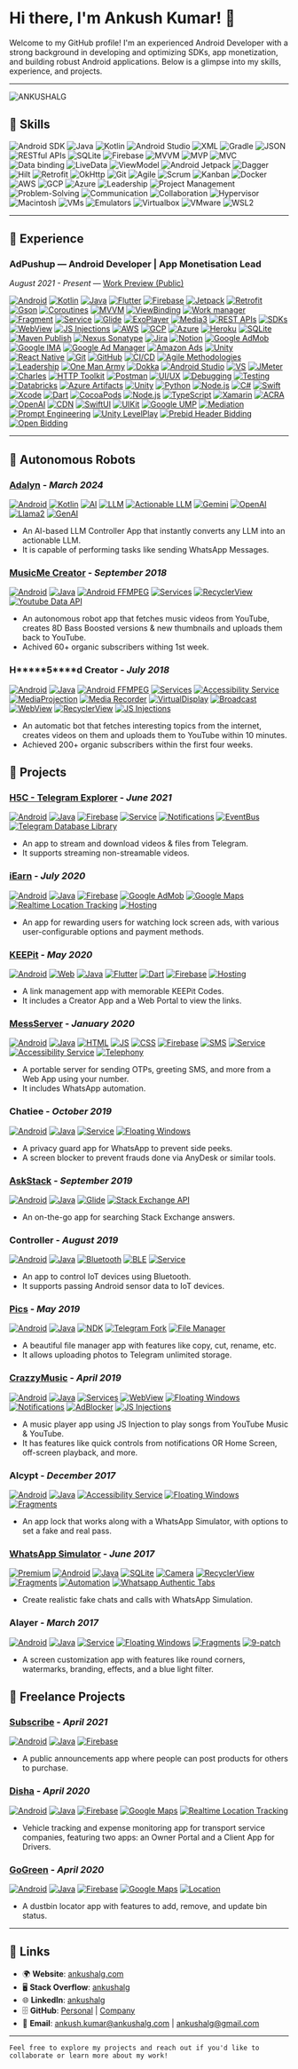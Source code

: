 # Hi there, I'm Ankush Kumar! 👋

Welcome to my GitHub profile! I'm an experienced Android Developer with a strong background in developing and optimizing SDKs, app monetization, and building robust Android applications. Below is a glimpse into my skills, experience, and projects.

---

![ANKUSHALG](banner_small.png?raw=true)

## 🚀 Skills

![Android SDK](https://img.shields.io/badge/Android%20SDK-%233DDC84.svg?style=for-the-badge&logo=android&logoColor=white) ![Java](https://img.shields.io/badge/Java-%23ED8B00.svg?style=for-the-badge&logo=java&logoColor=white) ![Kotlin](https://img.shields.io/badge/Kotlin-%230095D5.svg?style=for-the-badge&logo=kotlin&logoColor=white) ![Android Studio](https://img.shields.io/badge/Android%20Studio-%233DDC84.svg?style=for-the-badge&logo=android-studio&logoColor=white) ![XML](https://img.shields.io/badge/XML-%23E34F26.svg?style=for-the-badge&logo=xml&logoColor=white) ![Gradle](https://img.shields.io/badge/Gradle-%2302303A.svg?style=for-the-badge&logo=gradle&logoColor=white) ![JSON](https://img.shields.io/badge/JSON-%23000000.svg?style=for-the-badge&logo=json&logoColor=white) ![RESTful APIs](https://img.shields.io/badge/RESTful%20APIs-%23000000.svg?style=for-the-badge&logo=rest&logoColor=white) ![SQLite](https://img.shields.io/badge/SQLite-%23003B57.svg?style=for-the-badge&logo=sqlite&logoColor=white) ![Firebase](https://img.shields.io/badge/Firebase-%23FFCA28.svg?style=for-the-badge&logo=firebase&logoColor=black)
![MVVM](https://img.shields.io/badge/MVVM-%23FFCA28.svg?style=for-the-badge&logo=mvvm&logoColor=black) ![MVP](https://img.shields.io/badge/MVP-%23FFCA28.svg?style=for-the-badge&logo=mvp&logoColor=black) ![MVC](https://img.shields.io/badge/MVC-%23FFCA28.svg?style=for-the-badge&logo=mvc&logoColor=black) ![Data binding](https://img.shields.io/badge/Data%20binding-%23FFCA28.svg?style=for-the-badge&logo=databinding&logoColor=black) ![LiveData](https://img.shields.io/badge/LiveData-%23FFCA28.svg?style=for-the-badge&logo=livedata&logoColor=black) ![ViewModel](https://img.shields.io/badge/ViewModel-%23FFCA28.svg?style=for-the-badge&logo=viewmodel&logoColor=black) ![Android Jetpack](https://img.shields.io/badge/Android%20Jetpack-%233DDC84.svg?style=for-the-badge&logo=android&logoColor=white) ![Dagger](https://img.shields.io/badge/Dagger-%23FFCA28.svg?style=for-the-badge&logo=dagger&logoColor=black) ![Hilt](https://img.shields.io/badge/Hilt-%23FFCA28.svg?style=for-the-badge&logo=hilt&logoColor=black) ![Retrofit](https://img.shields.io/badge/Retrofit-%23000A12.svg?style=for-the-badge&logo=retrofit&logoColor=white) ![OkHttp](https://img.shields.io/badge/OkHttp-%23000A12.svg?style=for-the-badge&logo=okhttp&logoColor=white)
![Git](https://img.shields.io/badge/Git-%23F05032.svg?style=for-the-badge&logo=git&logoColor=white) ![Agile](https://img.shields.io/badge/Agile-%230A66C2.svg?style=for-the-badge&logo=agile&logoColor=white) ![Scrum](https://img.shields.io/badge/Scrum-%23A4C639.svg?style=for-the-badge&logo=scrum&logoColor=white) ![Kanban](https://img.shields.io/badge/Kanban-%23A4C639.svg?style=for-the-badge&logo=kanban&logoColor=white) ![Docker](https://img.shields.io/badge/Docker-%230A66C2.svg?style=for-the-badge&logo=docker&logoColor=white) ![AWS](https://img.shields.io/badge/AWS-%23232F3E.svg?style=for-the-badge&logo=amazon-aws&logoColor=white) ![GCP](https://img.shields.io/badge/GCP-%234285F4.svg?style=for-the-badge&logo=google-cloud&logoColor=white) ![Azure](https://img.shields.io/badge/Azure-%230072C6.svg?style=for-the-badge&logo=microsoft-azure&logoColor=white)
![Leadership](https://img.shields.io/badge/Leadership-%23FFD700.svg?style=for-the-badge&logo=leadership&logoColor=black) ![Project Management](https://img.shields.io/badge/Project%20Management-%234285F4.svg?style=for-the-badge&logo=project-management&logoColor=white) ![Problem-Solving](https://img.shields.io/badge/Problem%20Solving-%2334A853.svg?style=for-the-badge&logo=problem-solving&logoColor=white) ![Communication](https://img.shields.io/badge/Communication-%23FFCA28.svg?style=for-the-badge&logo=communication&logoColor=black) ![Collaboration](https://img.shields.io/badge/Collaboration-%23FFCA28.svg?style=for-the-badge&logo=collaboration&logoColor=black)
![Hypervisor](https://img.shields.io/badge/Hypervisor-%23166F9A.svg?style=for-the-badge&logoColor=white)
![Macintosh](https://img.shields.io/badge/Macintosh-%23999999.svg?style=for-the-badge&logo=apple&logoColor=white)
![VMs](https://img.shields.io/badge/VMs-%231566AB.svg?style=for-the-badge&logoColor=white)
![Emulators](https://img.shields.io/badge/Emulators-%23666D71.svg?style=for-the-badge&logoColor=white)
![Virtualbox](https://img.shields.io/badge/Virtualbox-%2346A0C4.svg?style=for-the-badge&logoColor=white)
![VMware](https://img.shields.io/badge/VMware-%236679CB.svg?style=for-the-badge&logoColor=white)
![WSL2](https://img.shields.io/badge/WSL2-%230078D6.svg?style=for-the-badge&logoColor=white)

---

## 💼 Experience

### AdPushup — Android Developer | App Monetisation Lead
*August 2021 - Present* — [Work Preview (Public)](https://keepitpro.web.app/#/A-2406191)

[![Android](https://img.shields.io/badge/Android-3DDC84?style=flat&logo=android&logoColor=white)](https://developer.android.com/)
[![Kotlin](https://img.shields.io/badge/Kotlin-0095D5?style=flat&logo=kotlin&logoColor=white)](https://kotlinlang.org/)
[![Java](https://img.shields.io/badge/Java-007396?style=flat&logo=java&logoColor=white)](https://www.java.com/)
[![Flutter](https://img.shields.io/badge/Flutter-02569B?style=flat&logo=flutter&logoColor=white)](https://flutter.dev/)
[![Firebase](https://img.shields.io/badge/Firebase-FFCA28?style=flat&logo=firebase&logoColor=black)](https://firebase.google.com/)
[![Jetpack](https://img.shields.io/badge/Jetpack-3DDC84?style=flat&logo=android&logoColor=white)](https://developer.android.com/jetpack)
[![Retrofit](https://img.shields.io/badge/Retrofit-009688?style=flat&logo=retrofit&logoColor=white)](https://square.github.io/retrofit/)
[![Gson](https://img.shields.io/badge/Gson-FF9800?style=flat&logo=gson&logoColor=white)](https://github.com/google/gson)
[![Coroutines](https://img.shields.io/badge/Coroutines-4CAF50?style=flat&logo=kotlin&logoColor=white)](https://kotlinlang.org/docs/reference/coroutines-overview.html)
[![MVVM](https://img.shields.io/badge/MVVM-4285F4?style=flat&logo=android&logoColor=white)](https://developer.android.com/jetpack/guide)
[![ViewBinding](https://img.shields.io/badge/ViewBinding-FF9800?style=flat&logo=android&logoColor=white)](https://developer.android.com/topic/libraries/view-binding)
[![Work manager](https://img.shields.io/badge/Work%20manager-4CAF50?style=flat&logo=android&logoColor=white)](https://developer.android.com/topic/libraries/architecture/workmanager)
[![Fragment](https://img.shields.io/badge/Fragment-4CAF50?style=flat&logo=android&logoColor=white)](https://developer.android.com/guide/components/fragments)
[![Service](https://img.shields.io/badge/Service-4285F4?style=flat&logo=android&logoColor=white)](https://developer.android.com/guide/components/services)
[![Glide](https://img.shields.io/badge/Glide-009688?style=flat&logo=glide&logoColor=white)](https://github.com/bumptech/glide)
[![ExoPlayer](https://img.shields.io/badge/ExoPlayer-FF9800?style=flat&logo=android&logoColor=white)](https://exoplayer.dev/)
[![Media3](https://img.shields.io/badge/Media3-FF9800?style=flat&logo=android&logoColor=white)](https://www.example.com/)
[![REST APIs](https://img.shields.io/badge/REST%20APIs-FF9800?style=flat&logoColor=white)](https://restfulapi.net/)
[![SDKs](https://img.shields.io/badge/SDKs-FF9800?style=flat&logoColor=white)](https://www.example.com/)
[![WebView](https://img.shields.io/badge/WebView-4CAF50?style=flat&logo=android&logoColor=white)](https://developer.android.com/guide/webapps/webview)
[![JS Injections](https://img.shields.io/badge/JS%20Injections-FF9800?style=flat&logoColor=white)](https://www.example.com/)
[![AWS](https://img.shields.io/badge/AWS-232F3E?style=flat&logo=amazon-aws&logoColor=white)](https://aws.amazon.com/)
[![GCP](https://img.shields.io/badge/GCP-4285F4?style=flat&logo=google-cloud&logoColor=white)](https://cloud.google.com/)
[![Azure](https://img.shields.io/badge/Azure-0078D4?style=flat&logo=microsoft-azure&logoColor=white)](https://azure.microsoft.com/)
[![Heroku](https://img.shields.io/badge/Heroku-430098?style=flat&logo=heroku&logoColor=white)](https://www.heroku.com/)
[![SQLite](https://img.shields.io/badge/SQLite-003B57?style=flat&logo=sqlite&logoColor=white)](https://www.sqlite.org/)
[![Maven Publish](https://img.shields.io/badge/Maven%20Publish-FF9800?style=flat&logo=apache-maven&logoColor=white)](https://maven.apache.org/)
[![Nexus Sonatype](https://img.shields.io/badge/Nexus%20Sonatype-2C5BB4?style=flat&logo=apachenexus&logoColor=white)](https://www.sonatype.com/nexus/repository-oss)
[![Jira](https://img.shields.io/badge/Jira-0052CC?style=flat&logo=jira-software&logoColor=white)](https://www.atlassian.com/software/jira)
[![Notion](https://img.shields.io/badge/Notion-000000?style=flat&logo=notion&logoColor=white)](https://www.notion.so/)
[![Google AdMob](https://img.shields.io/badge/Google%20AdMob-0088CC?style=flat&logo=google&logoColor=white)](https://admob.google.com/)
[![Google IMA](https://img.shields.io/badge/Google%20IMA-0088CC?style=flat&logo=google&logoColor=white)](https://developers.google.com/interactive-media-ads/)
[![Google Ad Manager](https://img.shields.io/badge/Google%20Ad%20Manager-0088CC?style=flat&logo=google&logoColor=white)](https://admanager.google.com/)
[![Amazon Ads](https://img.shields.io/badge/Amazon%20Ads-232F3E?style=flat&logo=amazon&logoColor=white)](https://advertising.amazon.com/products/self-serve)
[![Unity](https://img.shields.io/badge/Unity-000000?style=flat&logo=unity&logoColor=white)](https://unity.com/)
[![React Native](https://img.shields.io/badge/React%20Native-61DAFB?style=flat&logo=react&logoColor=white)](https://reactnative.dev/)
[![Git](https://img.shields.io/badge/Git-F05032?style=flat&logo=git&logoColor=white)](https://git-scm.com/)
[![GitHub](https://img.shields.io/badge/GitHub-181717?style=flat&logo=github&logoColor=white)](https://github.com/)
[![CI/CD](https://img.shields.io/badge/CI%2FCD-4CAF50?style=flat&logo=jenkins&logoColor=white)](https://www.jenkins.io/)
[![Agile Methodologies](https://img.shields.io/badge/Agile%20Methodologies-4CAF50?style=flat&logoColor=white)](https://www.example.com/)
[![Leadership](https://img.shields.io/badge/Leadership-FF9800?style=flat&logoColor=white)](https://www.example.com/)
[![One Man Army](https://img.shields.io/badge/One%20Man%20Army-FF9800?style=flat&logoColor=white)](https://www.example.com/)
[![Dokka](https://img.shields.io/badge/Dokka-FF9800?style=flat&logoColor=white)](https://github.com/Kotlin/dokka)
[![Android Studio](https://img.shields.io/badge/Android%20Studio-3DDC84?style=flat&logo=android-studio&logoColor=white)](https://developer.android.com/studio)
[![VS](https://img.shields.io/badge/VS-5C2D91?style=flat&logo=visual-studio&logoColor=white)](https://visualstudio.microsoft.com/)
[![JMeter](https://img.shields.io/badge/JMeter-D22128?style=flat&logo=apache-jmeter&logoColor=white)](https://jmeter.apache.org/)
[![Charles](https://img.shields.io/badge/Charles-333333?style=flat&logo=charles&logoColor=white)](https://www.charlesproxy.com/)
[![HTTP Toolkit](https://img.shields.io/badge/HTTP%20Toolkit-FF9800?style=flat&logoColor=white)](https://httptoolkit.tech/)
[![Postman](https://img.shields.io/badge/Postman-FF6C37?style=flat&logo=postman&logoColor=white)](https://www.postman.com/)
[![UI/UX](https://img.shields.io/badge/UI%2FUX-4CAF50?style=flat&logoColor=white)](https://www.example.com/)
[![Debugging](https://img.shields.io/badge/Debugging-FF9800?style=flat&logoColor=white)](https://www.example.com/)
[![Testing](https://img.shields.io/badge/Testing-4CAF50?style=flat&logoColor=white)](https://www.example.com/)
[![Databricks](https://img.shields.io/badge/Databricks-FF9800?style=flat&logoColor=white)](https://databricks.com/)
[![Azure Artifacts](https://img.shields.io/badge/Azure%20Artifacts-0078D4?style=flat&logo=microsoft-azure&logoColor=white)](https://azure.microsoft.com/en-us/services/devops/artifacts/)
[![Unity](https://img.shields.io/badge/Unity-000000?style=flat&logo=unity&logoColor=white)](https://unity.com/)
[![Python](https://img.shields.io/badge/Python-3776AB?style=flat&logo=python&logoColor=white)](https://www.python.org/)
[![Node.js](https://img.shields.io/badge/Node.js-339933?style=flat&logo=node.js&logoColor=white)](https://nodejs.org/)
[![C#](https://img.shields.io/badge/C%23-239120?style=flat&logo=c-sharp&logoColor=white)](https://docs.microsoft.com/en-us/dotnet/csharp/)
[![Swift](https://img.shields.io/badge/Swift-FA7343?style=flat&logo=swift&logoColor=white)](https://developer.apple.com/swift/)
[![Xcode](https://img.shields.io/badge/Xcode-147EFB?style=flat&logo=xcode&logoColor=white)](https://developer.apple.com/xcode/)
[![Dart](https://img.shields.io/badge/Dart-0175C2?style=flat&logo=dart&logoColor=white)](https://dart.dev/)
[![CocoaPods](https://img.shields.io/badge/CocoaPods-EE3322?style=flat&logo=cocoapods&logoColor=white)](https://cocoapods.org/)
[![Node.js](https://img.shields.io/badge/Node.js-339933?style=flat&logo=node.js&logoColor=white)](https://nodejs.org/)
[![TypeScript](https://img.shields.io/badge/TypeScript-3178C6?style=flat&logo=typescript&logoColor=white)](https://www.typescriptlang.org/)
[![Xamarin](https://img.shields.io/badge/Xamarin-3498DB?style=flat&logo=xamarin&logoColor=white)](https://dotnet.microsoft.com/apps/xamarin)
[![ACRA](https://img.shields.io/badge/ACRA-FF9800?style=flat&logoColor=white)](https://github.com/ACRA/acra)
[![OpenAI](https://img.shields.io/badge/OpenAI-FF9800?style=flat&logoColor=white)](https://www.openai.com/)
[![CDN](https://img.shields.io/badge/CDN-FF9800?style=flat&logoColor=white)](https://www.example.com/)
[![SwiftUI](https://img.shields.io/badge/SwiftUI-0095D5?style=flat&logo=swift&logoColor=white)](https://developer.apple.com/xcode/swiftui/)
[![UIKit](https://img.shields.io/badge/UIKit-147EFB?style=flat&logo=swift&logoColor=white)](https://developer.apple.com/documentation/uikit/)
[![Google UMP](https://img.shields.io/badge/Google%20UMP-4CAF50?style=flat&logo=android&logoColor=white)](https://developers.google.com/interactive-media-ads/docs/sdks/android/ump/android-implementation)
[![Mediation](https://img.shields.io/badge/Mediation-4CAF50?style=flat&logo=android&logoColor=white)](https://developers.google.com/admob/android/mediation)
[![Prompt Engineering](https://img.shields.io/badge/Prompt%20Engineering-FF9800?style=flat&logoColor=white)](https://www.example.com/)
[![Unity LevelPlay](https://img.shields.io/badge/Unity%20LevelPlay-000000?style=flat&logo=unity&logoColor=white)](https://unity.com/)
[![Prebid Header Bidding](https://img.shields.io/badge/Prebid%20Header%20Bidding-FF9800?style=flat&logoColor=white)](https://prebid.org/)
[![Open Bidding](https://img.shields.io/badge/Open%20Bidding-FF9800?style=flat&logoColor=white)](https://www.example.com/)

---

## 🤖 Autonomous Robots

### [Adalyn](https://www.youtube.com/shorts/lX7k9-BYOMs) - *March 2024*
[![Android](https://img.shields.io/badge/Android-3DDC84?style=flat&logo=android&logoColor=white)](https://developer.android.com/)
[![Kotlin](https://img.shields.io/badge/Kotlin-0095D5?style=flat&logo=kotlin&logoColor=white)](https://kotlinlang.org/)
[![AI](https://img.shields.io/badge/AI-FF4081?style=flat&logo=ai&logoColor=white)](https://en.wikipedia.org/wiki/Artificial_intelligence)
[![LLM](https://img.shields.io/badge/LLM-FF9800?style=flat&logoColor=white)](https://www.example.com/)
[![Actionable LLM](https://img.shields.io/badge/Actionable%20LLM-FF9800?style=flat&logoColor=white)](https://www.example.com/)
[![Gemini](https://img.shields.io/badge/Gemini-FF9800?style=flat&logoColor=white)](https://www.example.com/)
[![OpenAI](https://img.shields.io/badge/OpenAI-FF9800?style=flat&logoColor=white)](https://www.example.com/)
[![Llama2](https://img.shields.io/badge/Llama2-FF9800?style=flat&logoColor=white)](https://www.example.com/)
[![GenAI](https://img.shields.io/badge/Gen%20AI-FF4081?style=flat&logoColor=white)](https://www.example.com/)
- An AI-based LLM Controller App that instantly converts any LLM into an actionable LLM.
- It is capable of performing tasks like sending WhatsApp Messages.

### [MusicMe Creator](https://keepitpro.web.app/#/A-2104157) - *September 2018*
[![Android](https://img.shields.io/badge/Android-3DDC84?style=flat&logo=android&logoColor=white)](https://developer.android.com/)
[![Java](https://img.shields.io/badge/Java-007396?style=flat&logo=java&logoColor=white)](https://www.java.com/)
[![Android FFMPEG](https://img.shields.io/badge/Android%20FFMPEG-FF4081?style=flat&logo=ffmpeg&logoColor=white)](https://www.example.com/)
[![Services](https://img.shields.io/badge/Services-4285F4?style=flat&logo=google-cloud&logoColor=white)](https://cloud.google.com/)
[![RecyclerView](https://img.shields.io/badge/RecyclerView-4CAF50?style=flat&logo=android&logoColor=white)](https://developer.android.com/reference/androidx/recyclerview/widget/RecyclerView)
[![Youtube Data API](https://img.shields.io/badge/Youtube%20Data%20API-FF0000?style=flat&logo=youtube&logoColor=white)](https://developers.google.com/youtube/v3)
- An autonomous robot app that fetches music videos from YouTube, creates 8D Bass Boosted versions & new thumbnails and uploads them back to YouTube.
- Achived 60+ organic subscribers withing 1st week.

### H\*\*\*\*\*5\*\*\*\*d Creator  - *July 2018*
[![Android](https://img.shields.io/badge/Android-3DDC84?style=flat&logo=android&logoColor=white)](https://developer.android.com/)
[![Java](https://img.shields.io/badge/Java-007396?style=flat&logo=java&logoColor=white)](https://www.java.com/)
[![Android FFMPEG](https://img.shields.io/badge/Android%20FFMPEG-FF4081?style=flat&logo=ffmpeg&logoColor=white)](https://www.example.com/)
[![Services](https://img.shields.io/badge/Services-4285F4?style=flat&logo=google-cloud&logoColor=white)](https://cloud.google.com/)
[![Accessibility Service](https://img.shields.io/badge/Accessibility%20Service-3DDC84?style=flat&logo=android&logoColor=white)](https://developer.android.com/guide/topics/ui/accessibility/service)
[![MediaProjection](https://img.shields.io/badge/MediaProjection-FF9800?style=flat&logoColor=white)](https://developer.android.com/reference/android/media/projection/MediaProjection)
[![Media Recorder](https://img.shields.io/badge/Media%20Recorder-FF9800?style=flat&logoColor=white)](https://developer.android.com/reference/android/media/MediaRecorder)
[![VirtualDisplay](https://img.shields.io/badge/VirtualDisplay-FF9800?style=flat&logoColor=white)](https://developer.android.com/reference/android/hardware/display/VirtualDisplay)
[![Broadcast](https://img.shields.io/badge/Broadcast-FF9800?style=flat&logoColor=white)](https://developer.android.com/guide/components/broadcasts)
[![WebView](https://img.shields.io/badge/WebView-4CAF50?style=flat&logo=android&logoColor=white)](https://developer.android.com/reference/android/webkit/WebView)
[![RecyclerView](https://img.shields.io/badge/RecyclerView-4CAF50?style=flat&logo=android&logoColor=white)](https://developer.android.com/reference/androidx/recyclerview/widget/RecyclerView)
[![JS Injections](https://img.shields.io/badge/JS%20Injections-4CAF50?style=flat&logoColor=white)](https://www.example.com/)
- An automatic bot that fetches interesting topics from the internet, creates videos on them and uploads them to YouTube within 10 minutes.
- Achieved 200+ organic subscribers within the first four weeks.

## 📓 Projects

### [H5C - Telegram Explorer](https://keepitpro.web.app/#/A-2104151) - *June 2021* 
[![Android](https://img.shields.io/badge/Android-3DDC84?style=flat&logo=android&logoColor=white)](https://developer.android.com/)
[![Java](https://img.shields.io/badge/Java-007396?style=flat&logo=java&logoColor=white)](https://www.java.com/)
[![Firebase](https://img.shields.io/badge/Firebase-FFCA28?style=flat&logo=firebase&logoColor=black)](https://firebase.google.com/)
[![Service](https://img.shields.io/badge/Service-4285F4?style=flat&logo=google-cloud&logoColor=white)](https://cloud.google.com/)
[![Notifications](https://img.shields.io/badge/Notifications-4CAF50?style=flat&logo=google-cloud&logoColor=white)](https://cloud.google.com/)
[![EventBus](https://img.shields.io/badge/EventBus-FF9800?style=flat&logo=android&logoColor=white)](https://github.com/greenrobot/EventBus)
[![Telegram Database Library](https://img.shields.io/badge/Telegram%20Database%20Library-0088CC?style=flat&logo=telegram&logoColor=white)](https://core.telegram.org/)
- An app to stream and download videos & files from Telegram.
- It supports streaming non-streamable videos.

### [iEarn](https://keepitpro.web.app/#/A-2104152) - *July 2020* 
[![Android](https://img.shields.io/badge/Android-3DDC84?style=flat&logo=android&logoColor=white)](https://developer.android.com/)
[![Java](https://img.shields.io/badge/Java-007396?style=flat&logo=java&logoColor=white)](https://www.java.com/)
[![Firebase](https://img.shields.io/badge/Firebase-FFCA28?style=flat&logo=firebase&logoColor=black)](https://firebase.google.com/)
[![Google AdMob](https://img.shields.io/badge/Google%20AdMob-0088CC?style=flat&logo=google&logoColor=white)](https://admob.google.com/)
[![Google Maps](https://img.shields.io/badge/Google%20Maps-4285F4?style=flat&logo=google-maps&logoColor=white)](https://developers.google.com/maps)
[![Realtime Location Tracking](https://img.shields.io/badge/Realtime%20Location%20Tracking-4CAF50?style=flat&logoColor=white)](https://www.example.com/)
[![Hosting](https://img.shields.io/badge/Hosting-FF9800?style=flat&logo=firebase&logoColor=white)](https://firebase.google.com/products/hosting)
- An app for rewarding users for watching lock screen ads, with various user-configurable options and payment methods.

### [KEEPit](https://keepitpro.web.app/#/A-2104154) - *May 2020*
[![Android](https://img.shields.io/badge/Android-3DDC84?style=flat&logo=android&logoColor=white)](https://developer.android.com/)
[![Web](https://img.shields.io/badge/Web-4285F4?style=flat&logo=google-chrome&logoColor=white)](https://developer.mozilla.org/en-US/docs/Web)
[![Java](https://img.shields.io/badge/Java-007396?style=flat&logo=java&logoColor=white)](https://www.java.com/)
[![Flutter](https://img.shields.io/badge/Flutter-02569B?style=flat&logo=flutter&logoColor=white)](https://flutter.dev/)
[![Dart](https://img.shields.io/badge/Dart-0175C2?style=flat&logo=dart&logoColor=white)](https://dart.dev/)
[![Firebase](https://img.shields.io/badge/Firebase-FFCA28?style=flat&logo=firebase&logoColor=black)](https://firebase.google.com/)
[![Hosting](https://img.shields.io/badge/Hosting-FF9800?style=flat&logo=firebase&logoColor=white)](https://firebase.google.com/products/hosting)
- A link management app with memorable KEEPit Codes.
- It includes a Creator App and a Web Portal to view the links.

### [MessServer](https://keepitpro.web.app/#/R/A-21041512) - *January 2020*
[![Android](https://img.shields.io/badge/Android-3DDC84?style=flat&logo=android&logoColor=white)](https://developer.android.com/)
[![Java](https://img.shields.io/badge/Java-007396?style=flat&logo=java&logoColor=white)](https://www.java.com/)
[![HTML](https://img.shields.io/badge/HTML-4285F4?style=flat&logo=html5&logoColor=white)](https://developer.mozilla.org/en-US/docs/Web/HTML)
[![JS](https://img.shields.io/badge/JS-F7DF1E?style=flat&logo=javascript&logoColor=black)](https://developer.mozilla.org/en-US/docs/Web/JavaScript)
[![CSS](https://img.shields.io/badge/CSS-1572B6?style=flat&logo=css3&logoColor=white)](https://developer.mozilla.org/en-US/docs/Web/CSS)
[![Firebase](https://img.shields.io/badge/Firebase-FFCA28?style=flat&logo=firebase&logoColor=black)](https://firebase.google.com/)
[![SMS](https://img.shields.io/badge/SMS-4CAF50?style=flat&logoColor=white)](https://www.example.com/)
[![Service](https://img.shields.io/badge/Service-4285F4?style=flat&logo=google-cloud&logoColor=white)](https://cloud.google.com/)
[![Accessibility Service](https://img.shields.io/badge/Accessibility%20Service-3DDC84?style=flat&logo=android&logoColor=white)](https://developer.android.com/guide/topics/ui/accessibility/service)
[![Telephony](https://img.shields.io/badge/Telephony-FF9800?style=flat&logoColor=white)](https://developer.android.com/reference/android/telephony/package-summary)
- A portable server for sending OTPs, greeting SMS, and more from a Web App using your number.
- It includes WhatsApp automation.

### Chatiee - *October 2019*
[![Android](https://img.shields.io/badge/Android-3DDC84?style=flat&logo=android&logoColor=white)](https://developer.android.com/)
[![Java](https://img.shields.io/badge/Java-007396?style=flat&logo=java&logoColor=white)](https://www.java.com/)
[![Service](https://img.shields.io/badge/Service-4285F4?style=flat&logo=google-cloud&logoColor=white)](https://cloud.google.com/)
[![Floating Windows](https://img.shields.io/badge/Floating%20Windows-FF9800?style=flat&logoColor=white)](https://www.example.com/)
- A privacy guard app for WhatsApp to prevent side peeks.
- A screen blocker to prevent frauds done via AnyDesk or similar tools.

### [AskStack](https://keepitpro.web.app/#/A-21041513) - *September 2019*
[![Android](https://img.shields.io/badge/Android-3DDC84?style=flat&logo=android&logoColor=white)](https://developer.android.com/)
[![Java](https://img.shields.io/badge/Java-007396?style=flat&logo=java&logoColor=white)](https://www.java.com/)
[![Glide](https://img.shields.io/badge/Glide-009688?style=flat&logo=glide&logoColor=white)](https://github.com/bumptech/glide)
[![Stack Exchange API](https://img.shields.io/badge/Stack%20Exchange%20API-0077B5?style=flat&logo=stack-exchange&logoColor=white)](https://api.stackexchange.com/)
- An on-the-go app for searching Stack Exchange answers.

### Controller - *August 2019*
[![Android](https://img.shields.io/badge/Android-3DDC84?style=flat&logo=android&logoColor=white)](https://developer.android.com/)
[![Java](https://img.shields.io/badge/Java-007396?style=flat&logo=java&logoColor=white)](https://www.java.com/)
[![Bluetooth](https://img.shields.io/badge/Bluetooth-4285F4?style=flat&logo=bluetooth&logoColor=white)](https://www.bluetooth.com/)
[![BLE](https://img.shields.io/badge/BLE-4285F4?style=flat&logo=bluetooth&logoColor=white)](https://www.bluetooth.com/)
[![Service](https://img.shields.io/badge/Service-4285F4?style=flat&logo=google-cloud&logoColor=white)](https://cloud.google.com/)
- An app to control IoT devices using Bluetooth.
- It supports passing Android sensor data to IoT devices.

### [Pics](https://keepitpro.web.app/#/A-2104155) - *May 2019*
[![Android](https://img.shields.io/badge/Android-3DDC84?style=flat&logo=android&logoColor=white)](https://developer.android.com/)
[![Java](https://img.shields.io/badge/Java-007396?style=flat&logo=java&logoColor=white)](https://www.java.com/)
[![NDK](https://img.shields.io/badge/NDK-3DDC84?style=flat&logo=android&logoColor=white)](https://developer.android.com/ndk)
[![Telegram Fork](https://img.shields.io/badge/Telegram%20Fork-0088CC?style=flat&logo=telegram&logoColor=white)](https://telegram.org/)
[![File Manager](https://img.shields.io/badge/File%20Manager-FF9800?style=flat&logoColor=white)](https://www.example.com/)
- A beautiful file manager app with features like copy, cut, rename, etc.
- It allows uploading photos to Telegram unlimited storage.

### [CrazzyMusic](https://keepitpro.web.app/#/A-21041515) - *April 2019*
[![Android](https://img.shields.io/badge/Android-3DDC84?style=flat&logo=android&logoColor=white)](https://developer.android.com/)
[![Java](https://img.shields.io/badge/Java-007396?style=flat&logo=java&logoColor=white)](https://www.java.com/)
[![Services](https://img.shields.io/badge/Services-4285F4?style=flat&logo=google-cloud&logoColor=white)](https://cloud.google.com/)
[![WebView](https://img.shields.io/badge/WebView-4CAF50?style=flat&logo=android&logoColor=white)](https://developer.android.com/reference/android/webkit/WebView)
[![Floating Windows](https://img.shields.io/badge/Floating%20Windows-FF9800?style=flat&logoColor=white)](https://www.example.com/)
[![Notifications](https://img.shields.io/badge/Notifications-4CAF50?style=flat&logo=google-cloud&logoColor=white)](https://cloud.google.com/)
[![AdBlocker](https://img.shields.io/badge/AdBlocker-FF9800?style=flat&logoColor=white)](https://www.example.com/)
[![JS Injections](https://img.shields.io/badge/JS%20Injections-FF9800?style=flat&logoColor=white)](https://www.example.com/)
- A music player app using JS Injection to play songs from YouTube Music & YouTube.
- It has features like quick controls from notifications OR Home Screen, off-screen playback, and more.

### Alcypt - *December 2017*
[![Android](https://img.shields.io/badge/Android-3DDC84?style=flat&logo=android&logoColor=white)](https://developer.android.com/)
[![Java](https://img.shields.io/badge/Java-007396?style=flat&logo=java&logoColor=white)](https://www.java.com/)
[![Accessibility Service](https://img.shields.io/badge/Accessibility%20Service-3DDC84?style=flat&logo=android&logoColor=white)](https://developer.android.com/guide/topics/ui/accessibility/service)
[![Floating Windows](https://img.shields.io/badge/Floating%20Windows-FF9800?style=flat&logoColor=white)](https://www.example.com/)
[![Fragments](https://img.shields.io/badge/Fragments-4CAF50?style=flat&logo=android&logoColor=white)](https://developer.android.com/guide/fragments)
- An app lock that works along with a WhatsApp Simulator, with options to set a fake and real pass.

### [WhatsApp Simulator](https://keepitpro.web.app/#/A-2104158) - *June 2017*
[![Premium](https://img.shields.io/badge/Premium-FFD700?style=flat&logoColor=black)](https://www.example.com/)
[![Android](https://img.shields.io/badge/Android-3DDC84?style=flat&logo=android&logoColor=white)](https://developer.android.com/)
[![Java](https://img.shields.io/badge/Java-007396?style=flat&logo=java&logoColor=white)](https://www.java.com/)
[![SQLite](https://img.shields.io/badge/SQLite-003B57?style=flat&logo=sqlite&logoColor=white)](https://www.sqlite.org/)
[![Camera](https://img.shields.io/badge/Camera-4CAF50?style=flat&logo=android&logoColor=white)](https://developer.android.com/guide/topics/media/camera)
[![RecyclerView](https://img.shields.io/badge/RecyclerView-4CAF50?style=flat&logo=android&logoColor=white)](https://developer.android.com/reference/androidx/recyclerview/widget/RecyclerView)
[![Fragments](https://img.shields.io/badge/Fragments-4CAF50?style=flat&logo=android&logoColor=white)](https://developer.android.com/guide/fragments)
[![Automation](https://img.shields.io/badge/Automation-FF9800?style=flat&logoColor=white)](https://www.example.com/)
[![Whatsapp Authentic Tabs](https://img.shields.io/badge/Whatsapp%20Authentic%20Tabs-075E54?style=flat&logo=whatsapp&logoColor=white)](https://www.example.com/)
- Create realistic fake chats and calls with WhatsApp Simulation.

### Alayer - *March 2017*
[![Android](https://img.shields.io/badge/Android-3DDC84?style=flat&logo=android&logoColor=white)](https://developer.android.com/)
[![Java](https://img.shields.io/badge/Java-007396?style=flat&logo=java&logoColor=white)](https://www.java.com/)
[![Service](https://img.shields.io/badge/Service-4285F4?style=flat&logo=google-cloud&logoColor=white)](https://cloud.google.com/)
[![Floating Windows](https://img.shields.io/badge/Floating%20Windows-FF9800?style=flat&logoColor=white)](https://www.example.com/)
[![Fragments](https://img.shields.io/badge/Fragments-4CAF50?style=flat&logo=android&logoColor=white)](https://developer.android.com/guide/fragments)
[![9-patch](https://img.shields.io/badge/9--patch-FF9800?style=flat&logoColor=white)](https://developer.android.com/studio/write/draw9patch)
- A screen customization app with features like round corners, watermarks, branding, effects, and a blue light filter.

## 📔 Freelance Projects
### [Subscribe](https://keepitpro.web.app/#/A-2104159) - *April 2021*
[![Android](https://img.shields.io/badge/Android-3DDC84?style=flat&logo=android&logoColor=white)](https://developer.android.com/)
[![Java](https://img.shields.io/badge/Java-007396?style=flat&logo=java&logoColor=white)](https://www.java.com/)
[![Firebase](https://img.shields.io/badge/Firebase-FFCA28?style=flat&logo=firebase&logoColor=black)](https://firebase.google.com/)
- A public announcements app where people can post products for others to purchase.

### [Disha](https://keepitpro.web.app/#/A-21041511) - *April 2020*
[![Android](https://img.shields.io/badge/Android-3DDC84?style=flat&logo=android&logoColor=white)](https://developer.android.com/)
[![Java](https://img.shields.io/badge/Java-007396?style=flat&logo=java&logoColor=white)](https://www.java.com/)
[![Firebase](https://img.shields.io/badge/Firebase-FFCA28?style=flat&logo=firebase&logoColor=black)](https://firebase.google.com/)
[![Google Maps](https://img.shields.io/badge/Google%20Maps-4285F4?style=flat&logo=google-maps&logoColor=white)](https://developers.google.com/maps)
[![Realtime Location Tracking](https://img.shields.io/badge/Realtime%20Location%20Tracking-4CAF50?style=flat&logoColor=white)](https://www.example.com/)
- Vehicle tracking and expense monitoring app for transport service companies, featuring two apps: an Owner Portal and a Client App for Drivers.

### [GoGreen](https://keepitpro.web.app/#/A-21041510) - *April 2020*
[![Android](https://img.shields.io/badge/Android-3DDC84?style=flat&logo=android&logoColor=white)](https://developer.android.com/)
[![Java](https://img.shields.io/badge/Java-007396?style=flat&logo=java&logoColor=white)](https://www.java.com/)
[![Firebase](https://img.shields.io/badge/Firebase-FFCA28?style=flat&logo=firebase&logoColor=black)](https://firebase.google.com/)
[![Google Maps](https://img.shields.io/badge/Google%20Maps-4285F4?style=flat&logo=google-maps&logoColor=white)](https://developers.google.com/maps)
[![Location](https://img.shields.io/badge/Location-4CAF50?style=flat&logoColor=white)](https://www.example.com/)
- A dustbin locator app with features to add, remove, and update bin status.

---

## 🔗 Links

- 🌍 **Website**: [ankushalg.com](https://ankushalg.com)
- 🖥️ **Stack Overflow**: [ankushalg](https://stackoverflow.com/users/8097006/ankushalg)
- 🌐 **LinkedIn**: [ankushalg](https://linkedin.com/in/ankushalg)
- 🗄️ **GitHub**: [Personal](https://github.com/ankushalg) | [Company](https://github.com/ankushkumar5)
- 📮 **Email**: [ankush.kumar@ankushalg.com](mailto:ankush.kumar@ankushalg.com) | [ankushalg@gmail.com](mailto:ankushalg@gmail.com)

---

```
Feel free to explore my projects and reach out if you'd like to collaborate or learn more about my work!
```
